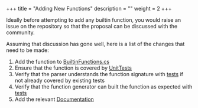 +++
title = "Adding New Functions"
description = ""
weight = 2
+++

Ideally before attempting to add any builtin function, you would raise an issue on the repository so that the proposal can be discussed with the community.

Assuming that discussion has gone well, here is a list of the changes that need to be made:

1. Add the function to [BuiltinFunctions.cs](https://github.com/Im5tu/aspect/blob/main/src/Aspect.Policies/BuiltInFunctions.cs)
1. Ensure that the function is covered by [UnitTests](https://github.com/Im5tu/aspect/blob/main/tests/Aspect.Policies.Tests/BuiltInFunctionsTests.cs#L55-L75)
1. Verify that the parser understands the function signature with [tests](https://github.com/Im5tu/aspect/blob/main/tests/Aspect.Policies.Tests/CompilerServices/Parser_TypeChecking_Tests.cs) if not already covered by existing tests
1. Verify that the function generator can built the function as expected with [tests](https://github.com/Im5tu/aspect/blob/main/tests/Aspect.Policies.Tests/CompilerServices/PolicyCompilerTests.cs#L51)
1. Add the relevant [Documentation](/docs/getting-started/builtin-functions/)